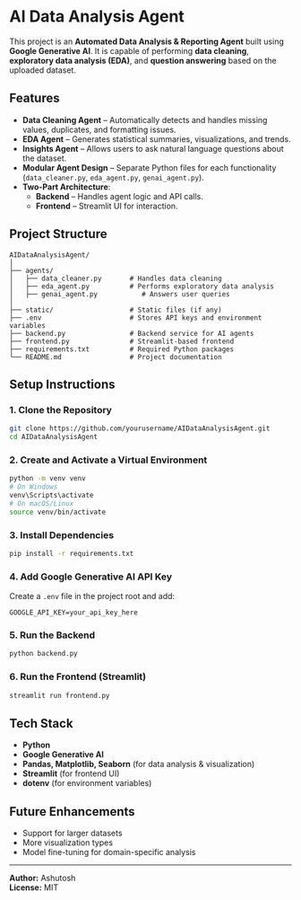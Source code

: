 # AI Data Analysis Agent

This project is an **Automated Data Analysis & Reporting Agent** built using **Google Generative AI**. 
It is capable of performing **data cleaning**, **exploratory data analysis (EDA)**, and **question answering** 
based on the uploaded dataset.

## Features

- **Data Cleaning Agent** – Automatically detects and handles missing values, duplicates, and formatting issues.
- **EDA Agent** – Generates statistical summaries, visualizations, and trends.
- **Insights Agent** – Allows users to ask natural language questions about the dataset.
- **Modular Agent Design** – Separate Python files for each functionality (`data_cleaner.py`, `eda_agent.py`, `genai_agent.py`).
- **Two-Part Architecture**:
  - **Backend** – Handles agent logic and API calls.
  - **Frontend** – Streamlit UI for interaction.

## Project Structure

```
AIDataAnalysisAgent/
│
├── agents/
│   ├── data_cleaner.py       # Handles data cleaning
│   ├── eda_agent.py          # Performs exploratory data analysis
│   ├── genai_agent.py           # Answers user queries
│
├── static/                   # Static files (if any)
├── .env                      # Stores API keys and environment variables
├── backend.py                # Backend service for AI agents
├── frontend.py               # Streamlit-based frontend
├── requirements.txt          # Required Python packages
└── README.md                 # Project documentation
```

## Setup Instructions

### 1. Clone the Repository
```bash
git clone https://github.com/yourusername/AIDataAnalysisAgent.git
cd AIDataAnalysisAgent
```

### 2. Create and Activate a Virtual Environment
```bash
python -m venv venv
# On Windows
venv\Scripts\activate
# On macOS/Linux
source venv/bin/activate
```

### 3. Install Dependencies
```bash
pip install -r requirements.txt
```

### 4. Add Google Generative AI API Key
Create a `.env` file in the project root and add:
```
GOOGLE_API_KEY=your_api_key_here
```

### 5. Run the Backend
```bash
python backend.py
```

### 6. Run the Frontend (Streamlit)
```bash
streamlit run frontend.py
```

## Tech Stack
- **Python**
- **Google Generative AI**
- **Pandas, Matplotlib, Seaborn** (for data analysis & visualization)
- **Streamlit** (for frontend UI)
- **dotenv** (for environment variables)

## Future Enhancements
- Support for larger datasets
- More visualization types
- Model fine-tuning for domain-specific analysis

---
**Author:** Ashutosh  
**License:** MIT
